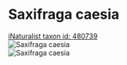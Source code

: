 
Saxifraga caesia
================
  
[iNaturalist taxon id: 480739](https://www.inaturalist.org/taxa/480739)  
![Saxifraga caesia](https://inaturalist-open-data.s3.amazonaws.com/photos/210892720/medium.jpeg)  
![Saxifraga caesia](https://inaturalist-open-data.s3.amazonaws.com/photos/157510098/medium.jpeg)